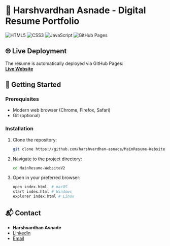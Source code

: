 # 💼 Harshvardhan Asnade - Digital Resume Portfolio
![HTML5](https://img.shields.io/badge/-HTML5-E34F26?style=flat&logo=html5&logoColor=white)  ![CSS3](https://img.shields.io/badge/-CSS3-1572B6?style=flat&logo=css3&logoColor=white)  ![JavaScript](https://img.shields.io/badge/-JavaScript-F7DF1E?style=flat&logo=javascript&logoColor=black)   ![GitHub Pages](https://img.shields.io/badge/-GitHub%20Pages-222222?style=flat&logo=githubpages&logoColor=white) 

## 🌐 Live Deployment
The resume is automatically deployed via GitHub Pages:  
[**Live Website**](https://harshvardhan-asnade.github.io/MainResume-WebsiteV2/)  

## 🚀 Getting Started

### Prerequisites
- Modern web browser (Chrome, Firefox, Safari)  
- Git (optional)  

### Installation
1. Clone the repository:  
   ```bash
   git clone https://github.com/harshvardhan-asnade/MainResume-WebsiteV2.git
   ```
2. Navigate to the project directory:  
   ```bash
   cd MainResume-WebsiteV2
   ```
3. Open in your preferred browser:  
   ```bash
   open index.html  # macOS  
   start index.html # Windows  
   explorer index.html # Linux  
   ```

 
## 📬 Contact
- **Harshvardhan Asnade**  
- [LinkedIn](https://www.linkedin.com/in/harshvardhan-asnade-225000344/)  
- [Email](harshasnade1@gmailcom)  
